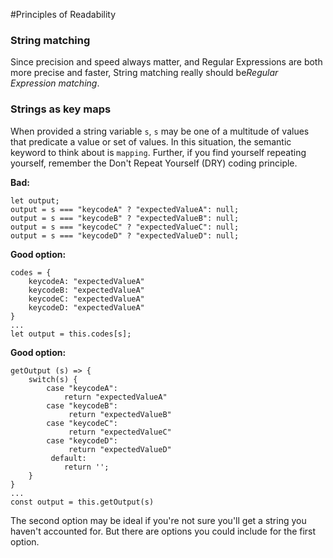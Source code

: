 #Principles of Readability
### String matching
Since precision and speed always matter, and Regular Expressions are both more precise and faster,
String matching really should be*Regular Expression matching*.

### Strings as key maps

When provided a string variable `s`, `s` may be one of a multitude of values that predicate a value or set of values.
In this situation, the semantic keyword to think about is `mapping`. Further, if you find yourself repeating yourself, remember
the Don't Repeat Yourself (DRY) coding principle.

**Bad:**
```
let output;
output = s === "keycodeA" ? "expectedValueA": null;
output = s === "keycodeB" ? "expectedValueB": null;
output = s === "keycodeC" ? "expectedValueC": null;
output = s === "keycodeD" ? "expectedValueD": null;  

```

**Good option:**

```
codes = {
    keycodeA: "expectedValueA"
    keycodeB: "expectedValueA"
    keycodeC: "expectedValueA"
    keycodeD: "expectedValueA"
}
...
let output = this.codes[s];

```

**Good option:**

```
getOutput (s) => {
    switch(s) {
        case "keycodeA": 
            return "expectedValueA"
        case "keycodeB": 
             return "expectedValueB"
        case "keycodeC": 
             return "expectedValueC"
        case "keycodeD": 
             return "expectedValueD"
         default:
            return '';
    }
}
...
const output = this.getOutput(s)

```

The second option may be ideal if you're not sure you'll get a string you haven't accounted for. But
there are options you could include for the first option.

